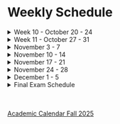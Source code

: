 # Weekly Schedule
<details>
   <summary> Week 10 - October 20 - 24 </summary>
   <br>

   **Tuesday 21st**
   - Portfolio Website
   - Pages
   - File and Folder Organization
   <br>
   
   **Thursday 23rd**
   
   :broom: *Housekeeping* :broom:
   - Last day to drop with a grade of W (Friday Oct, 24th)
   - Dates for each section of the final project to be complete
        | What | Due | Grading Occurs
        | :--- | :---: | ---: |
        | Organization | Oct 28th | during lab |
        | Home Page | Oct 30th | during lab |
        | About Page | Nov 4th | during lab |
        | Resume Page | Nov 6th | during lab |
        | Projects/Work Page | Nov 13th | during lab |
        | Contact Page | Nov 18th | during lab |
        | Test 2 | Nov 25th | during class |
        | Final Project Presntation | Dec 2nd | entire class |
        
   <br>
   
   :book: *Material* 
   - Color
         - Choose a color palette and save the link to it on your home page for now
         - [coolors](https://coolors.co/)
         - [pick color online](https://pickcoloronline.com/)
         - [w3schools Color Tutorial](https://www.w3schools.com/colors/default.asp)
         - [w3schools Color Picker](https://www.w3schools.com/colors/colors_picker.asp)
         - [pick an image color](https://imagecolorpicker.com/)

   - Validators and Checkers
         - [Contrast Checker](https://pickcoloronline.com/contrast-checker/)
         - [Link Checker](https://validator.w3.org/checklink)
         - [Accessibility Checker](https://www.accessibilitychecker.org/)
         - [HTML Validator](https://validator.w3.org/)
         - [CSS Validator](https://jigsaw.w3.org/css-validator/)

   - Past Student
         - [Alex](https://alexjwilcox.com/projects)
         - [Mike](https://www.michaelrconnelly.com/)
         - [Holloway](https://whodja.github.io/portfolio/projects.html)
         - [Alina](https://azimavaya.github.io/portfolio/projects.html)
         - [Liza](https://ynikitsenka.github.io/portfolio/index.html)
         - [Sean](https://sean-harder.github.io/)
         - [Jake](https://jfiorill.github.io/portfolio/)
         - [Abbey](https://ahyatt2003.github.io/portfolio/index3.html)
         - [Maddie](https://maddiephelps.github.io/portfolio/projects.html)
   
*Resources*
      
</details>

<details>
   <summary> Week 11 - October 27 - 31 </summary>
   <br>
   
   **Tuesday 28th**
   - New HTML
   - New CSS
   - [Zen Garden](https://csszengarden.com/)
      
   **Thursday 30th**
   1. Topic 1
   2. Topic 2
   3. Topic 3

**Resources**
- [https://csszengarden.com/](https://csszengarden.com/)
</details>

<details>
   <summary> November 3 - 7 </summary>
   <br>
   
   **Tuesday 4th**
   1. Topic 1
   2. Topic 2
   3. Topic 3

   **Thursday 6th**
   1. Topic 1
   2. Topic 2
   3. Topic 3
</details>

<details>
   <summary> November 10 - 14 </summary>
   <br>
   
   **Tuesday 11th**
   1. Topic 1
   2. Topic 2
   3. Topic 3
   
   **Thursday 13th**
   1. Topic 1
   2. Topic 2
   3. Topic 3

</details>

<details>
   <summary> November 17 - 21 </summary>
   <br>
   
   **Tuesday 18th**
   1. Topic 1
   2. Topic 2
   3. Topic 3

   **Thursday 20th**
   1. Topic 1
   2. Topic 2
   3. Topic 3
</details>

<details>
   <summary> November 24 - 28 </summary>
   <br>
   
   **Tuesday 25th**
   1. Thanksgiving Holiday - Wed November 26th - 28th
   2. Topic 2
   3. Topic 3

   **Thursday 27th** (No Class)
   1. Topic 1
   2. Topic 2
   3. Topic 3
</details>

<details>
   <summary> December 1 - 5 </summary>
   <br>
   
   **Tuesday 2nd**
   1. Topic 1
   2. Topic 2
   3. Topic 3

   **Thursday 4th** (*last day of class*)
   1. Final Project Presentations
   2. Topic 2
   3. Topic 3
</details>

<details>
   <summary>Final Exam Schedule</summary>
   <br>
   
   - **Reading Day** - Dec 5th 
   - **Exam Week** - Dec 6th - 12th 
   - **Final Exam** - Dec 8th from Noon to 3pm 

   <br>
</details>
<br><br>

[Academic Calendar Fall 2025](https://www.highpoint.edu/registrar/academic-calendars/)

